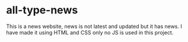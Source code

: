 # all-type-news
This is a news website, news is not latest and updated but it has news. I have made it using HTML and CSS only no JS is used in this project.
